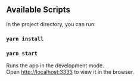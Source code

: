 ## Available Scripts

In the project directory, you can run:
### `yarn install`
### `yarn start`

Runs the app in the development mode.<br />
Open [http://localhost:3333](http://localhost:3333) to view it in the browser.


